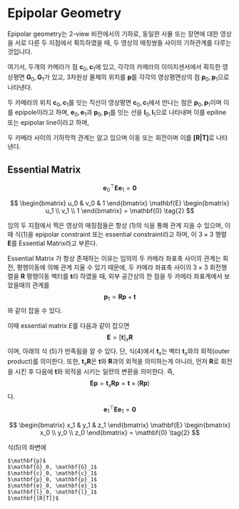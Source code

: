 # Epipolar Geometry

Epipolar geometry는 2-view 비전에서의 기하로, 동일한 사물 또는 장면에 대한 영상을 서로 다른 두 지점에서 획득하였을 때, 두 영상의 매칭쌍들 사이의 기하관계를 다루는 것입니다.



여기서, 두개의 카메라가 점 $\mathbf{c}_0, \mathbf{c}_1$에 있고, 각각의 카메라의 이미지센서에서 획득한 영상평면 $\mathbf{G}_0, \mathbf{G}_1$가 있고, 3차원상 물체의 위치를 $\mathbf{p}$를 각각의 영상평면상의 점 $\mathbf{p}_0, \mathbf{p}_1$으로 나타낸다.

두 카메라의 위치 $\mathbf{c}_0, \mathbf{c}_1$를 잇는 직선이 영상평면 $\mathbf{c}_0, \mathbf{c}_1$에서 만나는 점은 $\mathbf{p}_0, \mathbf{p}_1$이며 이를 epipole이라고 하며, $\mathbf{e}_0, \mathbf{e}_1$과 $\mathbf{p}_0, \mathbf{p}_1$를 잇는 선을 $\mathbf{l}_0, \mathbf{l}_1$으로 나타내며 이를 epiline 또는 epipolar line이라고 하며, 

두 카메라 사이의 기하학적 관계는 알고 있으며 이동 또는 회전이며 이를  $\mathbf{[R|T]}$로 나타낸다.







## Essential Matrix

$$
\mathbf{e}_0^\top \mathbf{E} \mathbf{e}_1 = \mathbf{0}
\tag{1}
$$

$$
\begin{bmatrix} u_0 & v_0 & 1 \end{bmatrix} \mathbf{E} \begin{bmatrix} u_1 \\ v_1 \\ 1 \end{bmatrix} = \mathbf{0}
\tag{2}
$$

임의 두 지점에서 찍은 영상의 매칭점들은 항상 (1)의 식을 통해 관계 지을 수 있으며, 이때 식(1)을 epipolar constraint 또는 essential constraint라고 하며, 이 $3\times3$ 행렬 $\mathbf{E}$를 Essential Matrix라고 부른다.



Essential Matrix 가 항상 존재하는 이유는 임의의 두 카메라 좌표축 사이의 관계는 회전, 평행이동에 의해 관계 지울 수 있기 때문에, 두 카메라 좌표축 사이의 $3\times3$ 회전행렬을 $\mathbf{R}$  평행이동 벡터를 $\mathbf{t}$라 하였을 때, 외부 공간상의 한 점을 두 카메라 좌표계에서 보았을때의 관계를
$$
\mathbf{p}_1 = \mathbf{R} \mathbf{p} + \mathbf{t}
\tag{3}
$$
와 같이 잡을 수 있다.

이때 essential matrix $E$를 다음과 같이 잡으면
$$
\mathbf{E} = [\mathbf{t}]_{x} \mathbf{R}
\tag{4}
$$
이며, 아래의 식 (5)가 만족됨을 알 수 있다. 단, 식(4)에서 $\mathbf{t}_{x}$는 벡터 $\mathbf{t}_{x}$와의 외적(outer product)를 의미한다. 또한, $\mathbf{t}_{x}\mathbf{R}$은 $\mathbf{t}$와 $\mathbf{R}$과의 외적을 의미하는게 아니라, 먼저 $\mathbf{R}$로 회전을 시킨 후 다음에 $\mathbf{t}$와 외적을 시키는 일련의 변환을 의미한다. 즉,
$$
\mathbf{E}\mathbf{p} = \mathbf{t}_{x} \mathbf{R} \mathbf{p} = \mathbf{t} \times (\mathbf{R} \mathbf{p})
$$
다.
$$
\mathbf{e}_1^\top \mathbf{E} \mathbf{e}_1 = \mathbf{0}
\tag{5}
$$

$$
\begin{bmatrix} x_1 & y_1 & z_1 \end{bmatrix} \mathbf{E} \begin{bmatrix} x_0 \\ y_0 \\ z_0 \end{bmatrix} = \mathbf{0}
\tag{2}
$$

식(5)의 좌변에 





```
$\mathbf{p}$
$\mathbf{G}_0, \mathbf{G}_1$
$\mathbf{c}_0, \mathbf{c}_1$
$\mathbf{p}_0, \mathbf{p}_1$
$\mathbf{e}_0, \mathbf{e}_1$
$\mathbf{l}_0, \mathbf{l}_1$
$\mathbf{[R|T]}$
```

